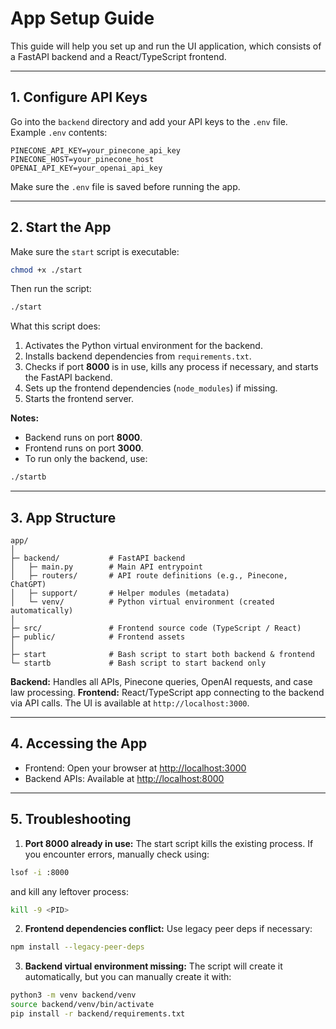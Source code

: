 
#  App Setup Guide

This guide will help you set up and run the UI application, which consists of a FastAPI backend and a React/TypeScript frontend.

---

## 1. Configure API Keys

Go into the `backend` directory and add your API keys to the `.env` file. Example `.env` contents:

```env
PINECONE_API_KEY=your_pinecone_api_key
PINECONE_HOST=your_pinecone_host
OPENAI_API_KEY=your_openai_api_key
````

Make sure the `.env` file is saved before running the app.

---

## 2. Start the App

Make sure the `start` script is executable:

```bash
chmod +x ./start
```

Then run the script:

```bash
./start
```

What this script does:

1. Activates the Python virtual environment for the backend.
2. Installs backend dependencies from `requirements.txt`.
3. Checks if port **8000** is in use, kills any process if necessary, and starts the FastAPI backend.
4. Sets up the frontend dependencies (`node_modules`) if missing.
5. Starts the frontend server.

**Notes:**

* Backend runs on port **8000**.
* Frontend runs on port **3000**.
* To run only the backend, use:

```bash
./startb
```

---

## 3. App Structure

```
app/
│
├─ backend/           # FastAPI backend
│   ├─ main.py        # Main API entrypoint
│   ├─ routers/       # API route definitions (e.g., Pinecone, ChatGPT)
│   ├─ support/       # Helper modules (metadata)
│   └─ venv/          # Python virtual environment (created automatically)
│
├─ src/               # Frontend source code (TypeScript / React)
├─ public/            # Frontend assets
│
├─ start              # Bash script to start both backend & frontend
└─ startb             # Bash script to start backend only
```

**Backend:** Handles all APIs, Pinecone queries, OpenAI requests, and case law processing.
**Frontend:** React/TypeScript app connecting to the backend via API calls. The UI is available at `http://localhost:3000`.

---

## 4. Accessing the App

* Frontend: Open your browser at [http://localhost:3000](http://localhost:3000)
* Backend APIs: Available at [http://localhost:8000](http://localhost:8000)

---

## 5. Troubleshooting

1. **Port 8000 already in use:** The start script kills the existing process. If you encounter errors, manually check using:

```bash
lsof -i :8000
```

and kill any leftover process:

```bash
kill -9 <PID>
```

2. **Frontend dependencies conflict:** Use legacy peer deps if necessary:

```bash
npm install --legacy-peer-deps
```

3. **Backend virtual environment missing:** The script will create it automatically, but you can manually create it with:

```bash
python3 -m venv backend/venv
source backend/venv/bin/activate
pip install -r backend/requirements.txt
```



